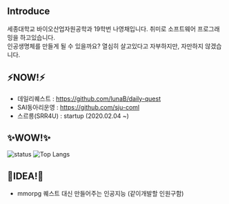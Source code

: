 ## Introduce
세종대학교 바이오산업자원공학과 19학번 나영채입니다. 취미로 소프트웨어 프로그래밍을 하고있습니다.  
인공생명체를 만들게 될 수 있을까요? 열심히 살고있다고 자부하지만, 자만하지 않겠습니다.
## ⚡NOW!⚡
- 데일리퀘스트 : https://github.com/lunaB/daily-quest
- SAI동아리운영 : https://github.com/sju-coml
- 스르릉(SRR4U) : startup (2020.02.04 ~)
## ✨WOW!✨
![status](https://github-readme-stats.vercel.app/api?username=lunab&show_icons=true&hide_border=true&include_all_commits=true)
![Top Langs](https://github-readme-stats.vercel.app/api/top-langs/?username=lunab&layout=compact&count_private=true&include_all_commits=true&hide=Jupyter%20Notebook)

## 🌱IDEA!🌱
- mmorpg 퀘스트 대신 만들어주는 인공지능 (같이개발할 인원구함)

<!--
![status](https://github-readme-stats.vercel.app/api?username=lunab&show_icons=true&hide_border=true)


**lunaB/lunaB** is a ✨ _special_ ✨ repository because its `README.md` (this file) appears on your GitHub profile.

Here are some ideas to get you started:

- 🔭 I’m currently working on ...
- 🌱 I’m currently learning ...
- 👯 I’m looking to collaborate on ...
- 🤔 I’m looking for help with ...
- 💬 Ask me about ...
- 📫 How to reach me: ...
- 😄 Pronouns: ...
- ⚡ Fun fact: ...
-->
